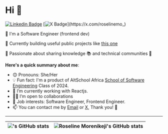 # Hi 👋

[![Linkedin Badge](https://img.shields.io/badge/roselinemo-blue?style=for-the-badge&logo=Linkedin&logoColor=white&link=https://www.linkedin.com/in/roselinemo)](https://www.linkedin.com/in/roselinemo) [![X Badge](https://img.shields.io/badge/-@roselinemo_-1ca0f1?style=for-the-badge&logo=x&logoColor=white&link=https://x.com/roselinemo_)](https://x.com/roselinemo_)

💎 I'm a Software Engineer (frontend dev) 

🌟 Currently building useful public projects like [this one](https://www.will-be-there.vercel.app) 

🌸 Passionate about sharing knowledge 📚 and technical communities 🚀


**Here's a quick summary about me**:

- 😊 Pronouns: She/Her
- 💡 Fun fact: I'm a product of AltSchool Africa [School of Software Engineering](https://altschoolafrica.com/schools/engineering) Class of 2024.
- 🌱 I’m currently working with Reactjs.
- 💁‍♀️ I’m open to collaborations 
- 💼 Job interests: Software Engineer, Frontend Engineer.
- 📫 You can contact me by [Email](mailto:roselinmorenikejic@gmail.com) or [X](https://x.com/roselinemo_), Thank you! 🙌

---

| <img align="center" src="https://github-readme-stats.vercel.app/api?username=roselinemo&show_icons=true&include_all_commits=true&hide_border=true" alt="'s GitHub stats" /> | <img align="center" src="https://github-readme-stats.vercel.app/api/top-langs/?username=roselinemo&langs_count=8&layout=compact&hide_border=true" alt="Roseline Morenikeji's GitHub stats" /> |
| ------------- | ------------- |
